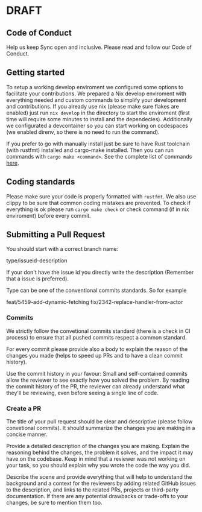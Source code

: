 # DRAFT

## Code of Conduct

Help us keep Sync open and inclusive. Please read and follow our Code of Conduct.

## Getting started

To setup a working develop enviroment we configured some options to facilitate your contributions. We prepared a Nix develop enviroment with everything needed and custom commands to simplify your development and contributions. If you already use
nix (please make sure flakes are enabled) just run `nix develop` in the directory to start the enviroment (first time will require some minutes to install and the dependecies). Additionally we configurated a devcontainer so you can start working on codespaces (we enabled direnv, so there is no need to run the command).

If you prefer to go with manually install just be sure to have Rust toolchain (with rustfmt) installed and cargo-make installed. Then you can run commands with `cargo make <command>`. See the complete list of commands [here](https://github.com/mossida/sync/blob/main/Makefile.local.toml).

## Coding standards

Please make sure your code is properly formatted with `rustfmt`. We also use clippy to be sure that common coding mistakes are prevented. To check if everything is ok please run `cargo make check` or check command (if in nix enviroment) before every commit.

## Submitting a Pull Request

You should start with a correct branch name:

type/issueid-description

If your don't have the issue id you directly write the description (Remember that a issue is preferred).

Type can be one of the conventional commits standards. So for example

feat/5459-add-dynamic-fetching
fix/2342-replace-handler-from-actor

### Commits

We strictly follow the convetional commits standard (there is a check in CI process) to ensure that all pushed commits respect a common standard.

For every commit please provide also a body to explain the reason of the changes you made (helps to speed up PRs and to have a clean commit history).

Use the commit history in your favour: Small and self-contained commits allow the reviewer to see exactly how you solved the problem. By reading the commit history of the PR, the reviewer can already understand what they'll be reviewing, even before seeing a single line of code.

### Create a PR

The title of your pull request should be clear and descriptive (please follow convetional commits). It should summarize the changes you are making in a concise manner.

Provide a detailed description of the changes you are making. Explain the reasoning behind the changes, the problem it solves, and the impact it may have on the codebase. Keep in mind that a reviewer was not working on your task, so you should explain why you wrote the code the way you did.

Describe the scene and provide everything that will help to understand the background and a context for the reviewers by adding related GitHub issues to the description, and links to the related PRs, projects or third-party documentation. If there are any potential drawbacks or trade-offs to your changes, be sure to mention them too.